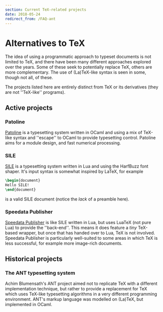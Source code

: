 ```yaml
---
section: Current TeX-related projects
date: 2018-05-24
redirect_from: /FAQ-ant
---
```


# Alternatives to TeX

The idea of using a programmatic approach to typeset documents is not limited
to TeX, and there have been many different approaches explored over the years.
Some of these seek to potentially replace TeX, others are more complementary.
The use of (La)TeX-like syntax is seen in some, though not all, of these.

The projects listed here are entirely distinct from TeX or its derivatives
(they are not ''TeX-like'' programs).

## Active projects

### Patoline

[Patoline](http://patoline.org/) is a typesetting system written in OCaml and
using a mix of TeX-like syntax and ''escape'' to OCaml to provide typesetting
control. Patoline aims for a module design, and fast numerical processing.

### SILE

[SILE](http://sile-typesetter.org/) is a typesetting system written in Lua and
using the HarfBuzz font shaper. It's input syntax is somewhat inspired by
LaTeX, for example
```latex
\begin{document}
Hello SILE!
\end{document}
```
is a valid SILE document (notice the _lack_ of a preamble here).

### Speedata Publisher

[Speedata Publisher](https://www.speedata.de/en/) is like SILE written in Lua,
but uses LuaTeX (not pure Lua) to provide the ''back-end''. This means it does
feature a _tiny_ TeX-based wrapper, but once that has handed over to Lua, TeX
is not involved. Speedata Publisher is particularly well-suited to some areas
in which TeX is less successful, for example more image-rich documents.

## Historical projects

### The ANT typesetting system

Achim Blumensath's ANT project aimed not to replicate TeX with a different
implementation technique, but rather to provide a replacement for TeX which
uses TeX-like typesetting algorithms in a very different programming
environment. ANT's markup language was modelled on (La)TeX, but implemented in
OCaml.
